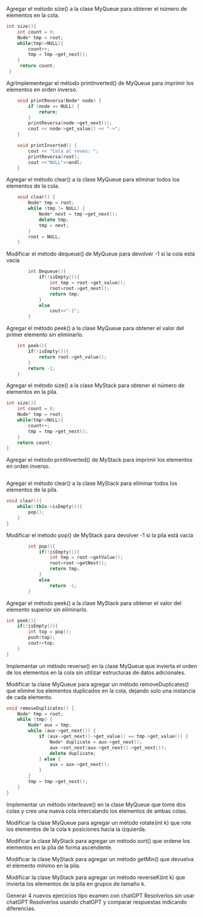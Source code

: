 
Agregar el método size() a la clase MyQueue para obtener el número de elementos en la cola.
```C++
int size(){
    int count = 0;
    Node* tmp = root;
    while(tmp!=NULL){
        count++;
        tmp = tmp->get_next();
    }
     return count;
 }
```
AgrImplementegar el método printInverted() de MyQueue para imprimir los elementos en orden inverso.
```C++
    void printReversa(Node* node) {
        if (node == NULL) {
            return;
        }
        printReversa(node->get_next());
        cout << node->get_value() << "->";
    }

    void printInverted() {
        cout << "Cola al reves: ";
        printReversa(root);
        cout <<"NULL"<<endl;
    }
```
Agregar el método clear() a la clase MyQueue para eliminar todos los elementos de la cola.
```C++
    void clear() {
        Node* tmp = root;
        while (tmp != NULL) {
            Node* next = tmp->get_next();
            delete tmp;
            tmp = next;
        }
        root = NULL;
    }
```
Modificar el método dequeue() de MyQueue para devolver -1 si la cola está vacía
```C++
        int Dequeue(){
            if(!isEmpty()){
                int tmp = root->get_value();
                root=root->get_next();
                return tmp;
            }
            else
                cout<<"-1";
        }
```
Agregar el método peek() a la clase MyQueue para obtener el valor del primer elemento sin eliminarlo.
```C++
    int peek(){
        if(!isEmpty()){
            return root->get_value();
        }
        return -1;
    }
```
Agregar el método size() a la clase MyStack para obtener el número de elementos en la pila.
```C++
int size(){
    int count = 0;
    Node* tmp = root;
    while(tmp!=NULL){
        count++;
        tmp = tmp->get_next();
    }
    return count;
}
```
Agregar el método printInverted() de MyStack para imprimir los elementos en orden inverso.
```C++


```
Agregar el método clear() a la clase MyStack para eliminar todos los elementos de la pila.
```C++
void clear(){
    while(!this->isEmpty()){
        pop();
    }
}
```
Modificar el método pop() de MyStack para devolver -1 si la pila está vacía
```C++
        int pop(){
            if(!isEmpty()){
                int tmp = root->getValue();
                root=root->getNext();
                return tmp;
            }
            else
                return -1;
        }
```
Agregar el método peek() a la clase MyStack para obtener el valor del elemento superior sin eliminarlo.
```C++
int peek(){
    if(!isEmpty()){
        int top = pop();
        push(top);
        cout<<top;
    }
}
```
Implementar un método reverse() en la clase MyQueue que invierta el orden de los elementos en la cola sin utilizar estructuras de datos adicionales.

Modificar la clase MyQueue para agregar un método removeDuplicates() que elimine los elementos duplicados en la cola, dejando solo una instancia de cada elemento.
```C++
void removeDuplicates() {
    Node* tmp = root;
    while (tmp) {
        Node* aux = tmp;
        while (aux->get_next()) {
            if (aux->get_next()->get_value() == tmp->get_value()) {
                Node* duplicate = aux->get_next();
                aux->set_next(aux->get_next()->get_next());
                delete duplicate;
            } else {
                aux = aux->get_next();
            }
        }
        tmp = tmp->get_next();
    }
}
```
Implementar un método interleave() en la clase MyQueue que tome dos colas y cree una nueva cola intercalando los elementos de ambas colas.

Modificar la clase MyQueue para agregar un método rotate(int k) que rote los elementos de la cola k posiciones hacia la izquierda.

Modificar la clase MyStack para agregar un método sort() que ordene los elementos en la pila de forma ascendente.

Modificar la clase MyStack para agregar un método getMin() que devuelva el elemento mínimo en la pila.

Modificar la clase MyStack para agregar un método reverseK(int k) que invierta los elementos de la pila en grupos de tamaño k.

Generar 4 nuevos ejercicios tipo examen con chatGPT
Resolverlos sin usar chatGPT
Resolverlos usando chatGPT y comparar respuestas indicando diferencias.
